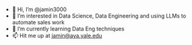- 👋 Hi, I’m @jamin3000
- 👀 I’m interested in Data Science, Data Engineering and using LLMs to automate sales work
- 🌱 I’m currently learning Data Eng techniques
- 📫 Hit me up at jamin@aya.yale.edu 

<!---
jamin3000/jamin3000 is a ✨ special ✨ repository because its `README.md` (this file) appears on your GitHub profile.
You can click the Preview link to take a look at your changes.
--->
